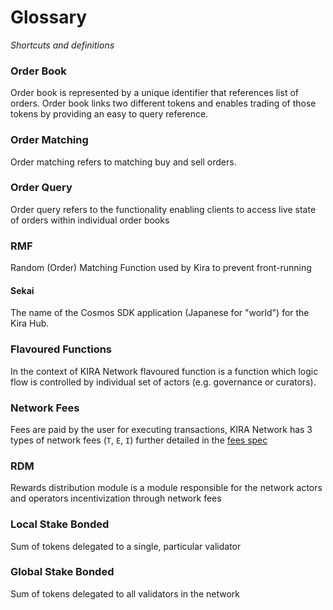 # Glossary 

_Shortcuts and definitions_

### Order Book
Order book is represented by a unique identifier that references list of orders. Order book links two different tokens and enables trading of those tokens by providing an easy to query reference.

### Order Matching 
Order matching refers to matching buy and sell orders.

### Order Query 
Order query refers to the functionality enabling clients to access live state of orders within individual order books

### RMF
Random (Order) Matching Function used by Kira to prevent front-running

#### Sekai
The name of the Cosmos SDK application  (Japanese for "world") for the Kira Hub.

### Flavoured Functions
In the context of KIRA Network flavoured function is a function which logic flow is controlled by individual set of actors (e.g. governance or curators).

### Network Fees
Fees are paid by the user for executing transactions, KIRA Network has 3 types of network fees (`Τ`, `Ε`, `Ι`) further detailed in the [fees spec](fees.md)

### RDM
Rewards distribution module is a module responsible for the network actors and operators incentivization through network fees

### Local Stake Bonded
Sum of tokens delegated to a single, particular validator

### Global Stake Bonded
Sum of tokens delegated to all validators in the network